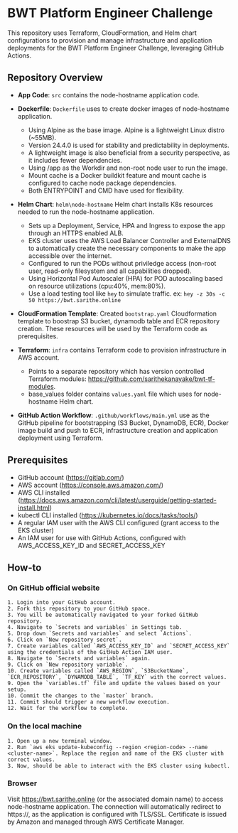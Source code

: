 
# BWT Platform Engineer Challenge

This repository uses Terraform, CloudFormation, and Helm chart configurations to provision and manage infrastructure and application deployments for the BWT Platform Engineer Challenge, leveraging GitHub Actions.

## Repository Overview

- **App Code**:
`src` contains the node-hostname application code.

- **Dockerfile**:
`Dockerfile` uses to create docker images of node-hostname application.
  - Using Alpine as the base image. Alpine is a lightweight Linux distro (~55MB).
  - Version 24.4.0 is used for stability and predictability in deployments. 
  - A lightweight image is also beneficial from a security perspective, as it includes fewer dependencies.
  - Using /app as the Workdir and non-root node user to run the image.
  - Mount cache is a Docker buildkit feature and mount cache is configured to cache node package dependencies.
  - Both ENTRYPOINT and CMD have used for flexibility. 

- **Helm Chart**:
`helm\node-hostname` Helm chart installs K8s resources needed to run the node-hostname application. 
  - Sets up a Deployment, Service, HPA and Ingress to expose the app through an HTTPS enabled ALB. 
  - EKS cluster uses the AWS Load Balancer Controller and ExternalDNS to automatically create the necessary components to make the app accessible over the internet.
  - Configured to run the PODs without priviledge access (non-root user, read-only filesystem and all capabilities dropped).
  - Using Horizontal Pod Autoscaler (HPA) for POD autoscaling based on resource utilizations (cpu:40%, mem:80%).
  - Use a load testing tool like `hey` to simulate traffic. ex: `hey -z 30s -c 50 https://bwt.sarithe.online`

- **CloudFormation Template**:
Created `bootstrap.yaml` Cloudformation template to boostrap S3 bucket, dynamodb table and ECR repository creation. These resources will be used by the Terraform code as prerequisites.

- **Terraform**:
`infra` contains Terraform code to provision infrastructure in AWS account. 
  - Points to a separate repository which has version controlled Terraform modules: https://github.com/sarithekanayake/bwt-tf-modules.
  - base_values folder contains `values.yaml` file which uses for node-hostname Helm chart.

- **GitHub Action Workflow**:
`.github/workflows/main.yml` use as the GitHub pipeline for bootstrapping (S3 Bucket, DynamoDB, ECR), Docker image build and push to ECR, infrastructure creation and application deployment using Terraform. 



## Prerequisites

- GitHub account (https://gitlab.com/)
- AWS account (https://console.aws.amazon.com/)
- AWS CLI installed (https://docs.aws.amazon.com/cli/latest/userguide/getting-started-install.html)
- kubectl CLI installed (https://kubernetes.io/docs/tasks/tools/)
- A regular IAM user with the AWS CLI configured (grant access to the EKS cluster)
- An IAM user for use with GitHub Actions, configured with AWS_ACCESS_KEY_ID and SECRET_ACCESS_KEY

## How-to

### On GitHub official website
    1. Login into your GitHub account.
    2. Fork this repository to your GitHub space. 
    3. You will be automatically navigated to your forked GitHub repository.
    4. Navigate to `Secrets and variables` in Settings tab.
    5. Drop down `Secrets and variables` and select `Actions`.
    6. Click on `New repository secret`.
    7. Create variables called `AWS_ACCESS_KEY_ID` and `SECRET_ACCESS_KEY` using the credentials of the GitHub Action IAM user.
    8. Navigate to `Secrets and variables` again.
    9. Click on `New repository variable`.
    10. Create variables called `AWS_REGION`, `S3BucketName`, `ECR_REPOSITORY`, `DYNAMODB_TABLE`, `TF_KEY` with the correct values.
    9. Open the `variables.tf` file and update the values based on your setup.
    10. Commit the changes to the `master` branch.
    11. Commit should trigger a new workflow execution.
    12. Wait for the workflow to complete.
    


### On the local machine
 
    1. Open up a new terminal window.
    2. Run `aws eks update-kubeconfig --region <region-code> --name <cluster-name>`. Replace the region and name of the EKS cluster with correct values.
    3. Now, should be able to interact with the EKS cluster using kubectl.



### Browser 
Visit https://bwt.sarithe.online (or the associated domain name) to access node-hostname application. The connection will automatically redirect to https://, as the application is configured with TLS/SSL. Certificate is issued by Amazon and managed through AWS Certificate Manager.